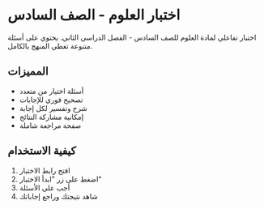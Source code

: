 # اختبار العلوم - الصف السادس

اختبار تفاعلي لمادة العلوم للصف السادس - الفصل الدراسي الثاني. يحتوي على أسئلة متنوعة تغطي المنهج بالكامل.

## المميزات
- أسئلة اختيار من متعدد
- تصحيح فوري للإجابات
- شرح وتفسير لكل إجابة
- إمكانية مشاركة النتائج
- صفحة مراجعة شاملة

## كيفية الاستخدام
1. افتح رابط الاختبار
2. اضغط على زر "ابدأ الاختبار"
3. أجب على الأسئلة
4. شاهد نتيجتك وراجع إجاباتك
